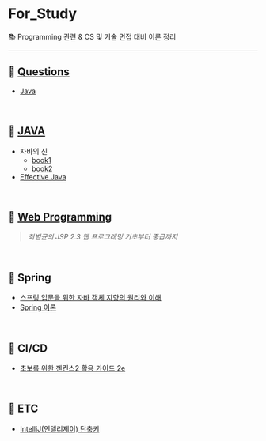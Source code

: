 # For_Study
:books: Programming 관련 & CS 및 기술 면접 대비 이론 정리

---

## :pushpin: [Questions](https://github.com/hanwix2/For_Study/blob/main/contents/Questions.md)
* [Java](https://github.com/hanwix2/For_Study/blob/main/contents/Questions.md#java)

<br/>

## :pushpin: [JAVA](https://github.com/hanwix2/For_Study/tree/main/Java)
* 자바의 신
  * [book1](https://github.com/hanwix2/For_Study/blob/main/Java/GodOfJava1.md)
  * [book2](https://github.com/hanwix2/For_Study/blob/main/Java/GodOfJava2.md)
* [Effective Java](https://github.com/hanwix2/For_Study/blob/main/Java/EffectiveJava.md)

<br/>

## :pushpin: [Web Programming](https://github.com/hanwix2/For_Study/blob/main/contents/WebProgramming.md)
> *최범균의 JSP 2.3 웹 프로그래밍 기초부터 중급까지*

<br/>

## :pushpin: Spring
* [스프링 입문을 위한 자바 객체 지향의 원리와 이해](https://github.com/hanwix2/For_Study/blob/main/contents/oopForSpring.md)
* [Spring 이론](https://github.com/hanwix2/For_Study/blob/main/contents/spring.md)

<br>

## :pushpin: CI/CD
* [초보를 위한 젠킨스2 활용 가이드 2e](https://github.com/hanwix2/For_Study/blob/main/contents/Jenkins2Guide.md)

<br>

## :pushpin: ETC
- [IntelliJ(인텔리제이) 단축키](https://github.com/hanwix2/For_Study/blob/main/contents/intelliJ_keymap.md)
